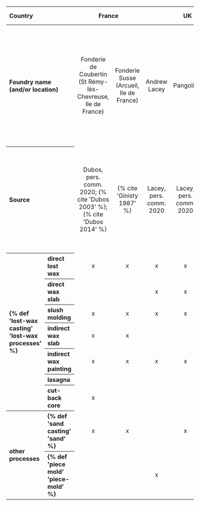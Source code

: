   <table id="table-03">
    <caption><strong>Table 3</strong><br />
    <strong>Casting processes used in selected modern art foundries worldwide</strong>
    </caption>
  <thead style="text-align:center">
  <tr>
    <th colspan=2 style="text-align:left">Country</th>
    <th colspan=2 >France</th>
    <th colspan=3 >UK</th>
    <th colspan=3 >Germany</th>
    <th colspan=3 >Italy</th>
    <th colspan=2 >USA</th>
    <th>Cameroon</th>
    <th>Burkina Faso</th>
    <th>Mali</th>
    <th>South Africa</th>
    <th>India</th>
    <th>Nepal</th>
    <th colspan=5 >Thailand</th>
    <th>Cambodia</th>
    <th colspan=2 >China</th>
   </tr>
  <tbody style="text-align:center">
   <tr>
    <th colspan=2 style="text-align:left">Foundry name (and/or location)</th>
    <td>Fonderie
    de Coubertin (St Rémy-lès-Chevreuse, Ile de France)</td>
    <td>Fonderie
    Susse (Arcueil, Ile de France)</td>
    <td>Andrew
    Lacey</td>
    <td>Pangolin</td>
    <td>Royal
    College of Art (London)</td>
    <td>Hermann
    Noack (Berlin)</td>
    <td>Strassacker
    (near Stuttgart)</td>
    <td>Lauchammer
    (near Dresden)</td>
    <td>Fonderia
    Del Chiaro (Pietrasanta, Tuscany)</td>
    <td>Fonderia
    Mariani (Pietrasanta, Tuscany)</td>
    <td>Fonderia
    Battaglia (Milan)</td>
    <td>Modern
    Art Foundry (Astoria, NY)</td>
    <td>Shindoni
    (Tesuque, NM)</td>
    <td>(Bamenda)</td>
    <td>(Ouagadougou)</td>
    <td>(Bamako)</td>
    <td>Dionysus
    Sculpture Works (Pretoria)</td>
    <td>(Swamimilai)</td>
    <td>&nbsp;</td>
    <td>(Thonburi)</td>
    <td>(Chiang Mai)</td>
    <td>Brass worker
    village (Ubon)</td>
    <td>Buranathai Buddha
    Image Factory (Pitsanulok)</td>
    <td>Bangkok Noi
    Foundry (Bangkok)</td>
    <td>It
    Sopheap foundry (Siem Reap)</td>
    <td>Tongling
    Xinjiuding Bronze Culture Industry Co., Ltd. (铜陵新九鼎铜文化有限公司 | Tongling City,
    Anhui Province)</td>
    <td>Various factories (Shanxi,
    Shandong, Jiangxi, Sichuan, and other provinces, e.g., Yuda Group, Shanxi
    province; Aerosun Corporation, Jiangsu province)</td>
   </tr>
   <tr>
    <th colspan=2 style="text-align:left">Source</th>
    <td>Dubos,
    pers. comm. 2020; {% cite 'Dubos 2003' %}; {% cite 'Dubos 2014' %}</td>
    <td>{% cite 'Ginisty 1987' %}</td>
    <td>Lacey, pers. comm. 2020</td>
    <td>Lacey, pers. comm. 2020</td>
    <td>{% cite 'Rome and Young 2003' %}</td>
    <td>Welter, pers. comm. 2020; {% cite 'Diehl 1927' %}; {% cite 'Schulz and Baatz 1993' %}</td>
    <td>Kreutner, pers. comm. 2020</td>
    <td>Welter, pers. comm. 2020; {% cite 'Schmidt 2011' %}</td>
    <td>Morigi, pers. comm. 2020</td>
    <td>Morigi, pers. comm. 2020</td>
    <td>Morigi, pers. comm. 2020</td>
    <td>Bassett, pers. comm. 2020 w/ Jeffrey Spring</td>
    <td>Lacey, pers. comm. 2020</td>
    <td>{% cite 'Coutant 2005' %}</td>
    <td colspan=2 >{% cite 'Armbruster 1993' %}</td>
    <td>Nolene Gerber, pers. comm. w/ Bewer 2021</td>
    <td>{% cite 'Levy et al. 2008' %}</td>
    <td>{% cite 'Craddock 2015' %}; {% cite 'Furger 2017' %}</td>
    <td colspan=5 >{% cite 'Strahan 1997' %}</td>
    <td>It Sopheap, pers. comm.</td>
    <td>Strahan, pers. comm. w/ Bewer 2021</td>
    <td>Haiping Lian, pers. comm. w/ Bewer 2021</td>
   </tr>
   <tr>
    <th rowspan=7 style="text-align:left">{% def 'lost-wax casting' 'lost-wax processes' %}</th>
    <th style="text-align:left">direct
    lost wax</th>
    <td>x</td>
    <td>x</td>
    <td>x</td>
    <td>x</td>
    <td>x</td>
    <td>x</td>
    <td>x</td>
    <td>&nbsp;</td>
    <td>x</td>
    <td>x</td>
    <td>x</td>
    <td>x</td>
    <td>x</td>
    <td>x</td>
    <td>x</td>
    <td>x</td>
    <td>&nbsp;</td>
    <td>&nbsp;</td>
    <td>&nbsp;</td>
    <td>x</td>
    <td>x</td>
    <td>x</td>
    <td>x</td>
    <td>x</td>
    <td>x</td>
    <td>&nbsp;</td>
    <td>&nbsp;</td>
   </tr>
   <tr>
    <th style="text-align:left">direct wax slab</th>
    <td>&nbsp;</td>
    <td>&nbsp;</td>
    <td>x</td>
    <td>x</td>
    <td>&nbsp;</td>
    <td>&nbsp;</td>
    <td>x</td>
    <td>&nbsp;</td>
    <td>x</td>
    <td>x</td>
    <td>x</td>
    <td>&nbsp;</td>
    <td>&nbsp;</td>
    <td>&nbsp;</td>
    <td>&nbsp;</td>
    <td>&nbsp;</td>
    <td>&nbsp;</td>
    <td>x</td>
    <td>x</td>
    <td>&nbsp;</td>
    <td>&nbsp;</td>
    <td>&nbsp;</td>
    <td>&nbsp;</td>
    <td>&nbsp;</td>
    <td>&nbsp;</td>
    <td>&nbsp;</td>
    <td>&nbsp;</td>
   </tr>
   <tr>
    <th style="text-align:left">slush molding</th>
    <td>x</td>
    <td>x</td>
    <td>x</td>
    <td>x</td>
    <td>x</td>
    <td>&nbsp;</td>
    <td>x</td>
    <td>x</td>
    <td>x</td>
    <td>x</td>
    <td>x</td>
    <td>x</td>
    <td>x</td>
    <td>&nbsp;</td>
    <td>&nbsp;</td>
    <td>&nbsp;</td>
    <td>x</td>
    <td>x</td>
    <td>&nbsp;</td>
    <td>x</td>
    <td>&nbsp;</td>
    <td>&nbsp;</td>
    <td>&nbsp;</td>
    <td>x</td>
    <td>x</td>
    <td>x</td>
    <td>x</td>
   </tr>
   <tr>
    <th style="text-align:left">indirect wax slab</th>
    <td>x</td>
    <td>x</td>
    <td>&nbsp;</td>
    <td>&nbsp;</td>
    <td>x</td>
    <td>&nbsp;</td>
    <td>x</td>
    <td>&nbsp;</td>
    <td>x</td>
    <td>x</td>
    <td>x</td>
    <td>&nbsp;</td>
    <td>&nbsp;</td>
    <td>&nbsp;</td>
    <td>&nbsp;</td>
    <td>&nbsp;</td>
    <td>&nbsp;</td>
    <td>&nbsp;</td>
    <td>&nbsp;</td>
    <td>&nbsp;</td>
    <td>&nbsp;</td>
    <td>&nbsp;</td>
    <td>&nbsp;</td>
    <td>&nbsp;</td>
    <td>&nbsp;</td>
    <td>&nbsp;</td>
    <td>&nbsp;</td>
   </tr>
   <tr>
    <th style="text-align:left">indirect wax painting</th>
    <td>x</td>
    <td>x</td>
    <td>x</td>
    <td>x</td>
    <td>x</td>
    <td>x</td>
    <td>x</td>
    <td>x</td>
    <td>x</td>
    <td>x</td>
    <td>x</td>
    <td>x</td>
    <td>x</td>
    <td>&nbsp;</td>
    <td>&nbsp;</td>
    <td>&nbsp;</td>
    <td>&nbsp;</td>
    <td>&nbsp;</td>
    <td>&nbsp;</td>
    <td>&nbsp;</td>
    <td>&nbsp;</td>
    <td>&nbsp;</td>
    <td>&nbsp;</td>
    <td>&nbsp;</td>
    <td>&nbsp;</td>
    <td>&nbsp;</td>
    <td>&nbsp;</td>
   </tr>
   <tr>
    <th style="text-align:left">lasagna</th>
    <td>&nbsp;</td>
    <td>&nbsp;</td>
    <td>&nbsp;</td>
    <td>&nbsp;</td>
    <td>&nbsp;</td>
    <td>&nbsp;</td>
    <td>&nbsp;</td>
    <td>&nbsp;</td>
    <td>&nbsp;</td>
    <td>&nbsp;</td>
    <td>&nbsp;</td>
    <td>&nbsp;</td>
    <td>&nbsp;</td>
    <td>&nbsp;</td>
    <td>&nbsp;</td>
    <td>&nbsp;</td>
    <td>&nbsp;</td>
    <td>&nbsp;</td>
    <td>&nbsp;</td>
    <td>&nbsp;</td>
    <td>&nbsp;</td>
    <td>&nbsp;</td>
    <td>&nbsp;</td>
    <td>&nbsp;</td>
    <td>&nbsp;</td>
    <td>&nbsp;</td>
    <td>&nbsp;</td>
   </tr>
   <tr>
    <th style="text-align:left">cut-back core</th>
    <td>x</td>
    <td>&nbsp;</td>
    <td>&nbsp;</td>
    <td>&nbsp;</td>
    <td>&nbsp;</td>
    <td>&nbsp;</td>
    <td>&nbsp;</td>
    <td>&nbsp;</td>
    <td>&nbsp;</td>
    <td>&nbsp;</td>
    <td>&nbsp;</td>
    <td>&nbsp;</td>
    <td>&nbsp;</td>
    <td>&nbsp;</td>
    <td>&nbsp;</td>
    <td>&nbsp;</td>
    <td>&nbsp;</td>
    <td>&nbsp;</td>
    <td>&nbsp;</td>
    <td>&nbsp;</td>
    <td>&nbsp;</td>
    <td>&nbsp;</td>
    <td>&nbsp;</td>
    <td>&nbsp;</td>
    <td>&nbsp;</td>
    <td>&nbsp;</td>
    <td>&nbsp;</td>
   </tr>
   <tr>
    <th rowspan=2 style="text-align:left">other processes</th>
    <th style="text-align:left">{% def 'sand casting' 'sand' %}</th>
    <td>x</td>
    <td>x</td>
    <td>&nbsp;</td>
    <td>x</td>
    <td>x</td>
    <td>x</td>
    <td>x</td>
    <td>x</td>
    <td>&nbsp;</td>
    <td>&nbsp;</td>
    <td>&nbsp;</td>
    <td>&nbsp;</td>
    <td>&nbsp;</td>
    <td>&nbsp;</td>
    <td>&nbsp;</td>
    <td>&nbsp;</td>
    <td>&nbsp;</td>
    <td>&nbsp;</td>
    <td>&nbsp;</td>
    <td>&nbsp;</td>
    <td>&nbsp;</td>
    <td>&nbsp;</td>
    <td>x</td>
    <td>x</td>
    <td>&nbsp;</td>
    <td>&nbsp;</td>
    <td>x</td>
   </tr>
   <tr>
    <th style="text-align:left">{% def 'piece mold' 'piece-mold' %}</th>
    <td>&nbsp;</td>
    <td>&nbsp;</td>
    <td>x</td>
    <td>&nbsp;</td>
    <td>&nbsp;</td>
    <td>&nbsp;</td>
    <td>&nbsp;</td>
    <td>&nbsp;</td>
    <td>&nbsp;</td>
    <td>&nbsp;</td>
    <td>&nbsp;</td>
    <td>&nbsp;</td>
    <td>&nbsp;</td>
    <td>&nbsp;</td>
    <td>&nbsp;</td>
    <td>&nbsp;</td>
    <td>&nbsp;</td>
    <td>&nbsp;</td>
    <td>&nbsp;</td>
    <td>&nbsp;</td>
    <td>&nbsp;</td>
    <td>&nbsp;</td>
    <td>&nbsp;</td>
    <td>&nbsp;</td>
    <td>&nbsp;</td>
    <td>&nbsp;</td>
    <td>&nbsp;</td>
   </tr>
  </tbody>
  </table>
